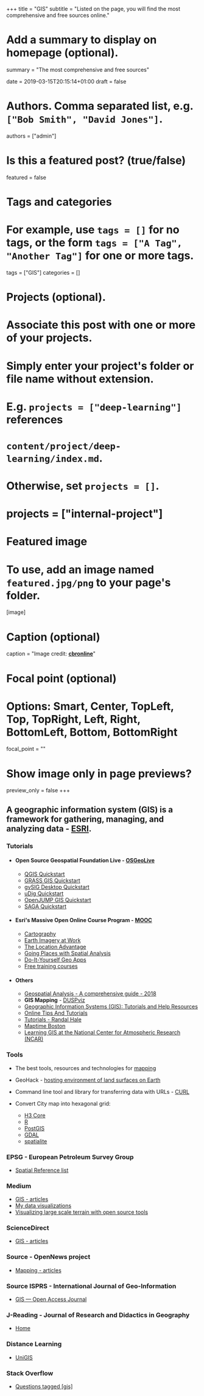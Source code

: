 +++
title = "GIS"
subtitle = "Listed on the page, you will find the most comprehensive and free sources online."

# Add a summary to display on homepage (optional).
summary = "The most comprehensive and free sources"

date = 2019-03-15T20:15:14+01:00
draft = false

# Authors. Comma separated list, e.g. `["Bob Smith", "David Jones"]`.
authors = ["admin"]

# Is this a featured post? (true/false)
featured = false

# Tags and categories
# For example, use `tags = []` for no tags, or the form `tags = ["A Tag", "Another Tag"]` for one or more tags.
tags = ["GIS"]
categories = []

# Projects (optional).
#   Associate this post with one or more of your projects.
#   Simply enter your project's folder or file name without extension.
#   E.g. `projects = ["deep-learning"]` references
#   `content/project/deep-learning/index.md`.
#   Otherwise, set `projects = []`.
# projects = ["internal-project"]

# Featured image
# To use, add an image named `featured.jpg/png` to your page's folder.
[image]
  # Caption (optional)
  caption = "Image credit: [**cbronline**](https://www.cbronline.com/what-is/gis-explained/attachment/what-is-gis/)"


  # Focal point (optional)
  # Options: Smart, Center, TopLeft, Top, TopRight, Left, Right, BottomLeft, Bottom, BottomRight
  focal_point = ""

  # Show image only in page previews?
  preview_only = false
+++

## A geographic information system (GIS) is a framework for gathering, managing, and analyzing data - [ESRI](https://www.esri.com/en-us/what-is-gis/overview).


### Tutorials
- #### Open Source Geospatial Foundation Live - [OSGeoLive](https://live.osgeo.org/en/index.html)

  - [QGIS Quickstart](https://live.osgeo.org/en/quickstart/qgis_quickstart.html)
  - [GRASS GIS Quickstart](https://live.osgeo.org/en/quickstart/grass_quickstart.html)
  - [gvSIG Desktop Quickstart](https://live.osgeo.org/en/quickstart/gvsig_quickstart.html)
  - [uDig Quickstart](https://live.osgeo.org/en/quickstart/udig_quickstart.html)
  - [OpenJUMP GIS Quickstart](https://live.osgeo.org/en/quickstart/openjump_quickstart.html)
  - [SAGA Quickstart](https://live.osgeo.org/en/quickstart/saga_quickstart.html)

- #### Esri's Massive Open Online Course Program - [MOOC](https://www.esri.com/training/mooc/)

  - [Cartography](https://www.esri.com/training/catalog/596e584bb826875993ba4ebf/cartography./)
  - [Earth Imagery at Work](https://www.esri.com/training/catalog/57aba196cbc441087e0d2395/earth-imagery-at-work/)
  - [The Location Advantage](https://www.esri.com/training/catalog/57660f6cbb54adb30c9454bf/the-location-advantage/)
  - [Going Places with Spatial Analysis](https://www.esri.com/training/catalog/57660f19bb54adb30c9454b0/going-places-with-spatial-analysis/)
  - [Do-It-Yourself Geo Apps](https://www.esri.com/training/catalog/57660ed7bb54adb30c9454a3/do-it-yourself-geo-apps/)
  - [Free training courses](https://www.esri.com/training/Bookmark/P3KEWETBQ)

- #### Others

  - [Geospatial Analysis - A comprehensive guide - 2018](http://www.spatialanalysisonline.com/index.html)
  - **GIS Mapping** - [DUSPviz](http://duspviz.mit.edu/tutorials/#gismapping)
  - [Geographic Information Systems (GIS): Tutorials and Help Resources](https://libguides.mit.edu/c.php?g=176295&p=1161396)
  - [Online Tips And Tutorials](http://sites.tufts.edu/gis/learning-gis/online-tips-and-tutorials/)
  - [Tutorials - Randal Hale](https://www.northrivergeographic.com/tutorials)
  - [Maptime Boston](https://maptimeboston.github.io/)
  - [Learning GIS at the National Center for Atmospheric Research (NCAR)](https://gis.ucar.edu/projects/learning-gis)

### Tools
- The best tools, resources and technologies for [mapping](https://dataviz.tools/category/mapping/)
- GeoHack - [hosting environment of land surfaces on Earth](https://tools.wmflabs.org/geohack/geohack.php?params=___N____E)
- Command line tool and library for transferring data with URLs - [CURL](https://curl.haxx.se/)
- Convert City map into hexagonal grid:

  - [H3 Core](https://uber.github.io/h3/#/documentation/overview/introduction)
  - [R](http://strimas.com/spatial/hexagonal-grids/)
  - [PostGIS](https://medium.com/@goldrydigital/hex-grid-algorithm-for-postgis-4ac45f61d093)
  - [GDAL](https://gis.stackexchange.com/questions/293780/create-hexbin-honeycomb-grid-using-command-line-or-python)
  - [spatialite](https://www.gaia-gis.it/fossil/libspatialite/wiki?name=tesselations-4.0)

### EPSG - European Petroleum Survey Group
- [Spatial Reference list](http://spatialreference.org/ref/epsg/)

### Medium
- [GIS - articles](https://medium.com/tag/gis/archive)
- [My data visualizations](https://medium.com/@a.mariel.padilla/my-data-visualizations-3e9a509bb1e4)
- [Visualizing large scale terrain with open source tools](https://medium.com/@morishuz/visualising-large-scale-terrain-with-open-source-tools-25723a5a5461)

### ScienceDirect
- [GIS - articles](https://www.sciencedirect.com/search/advanced?qs=gis&show=25&sortBy=relevance)

### Source - OpenNews project
- [Mapping - articles](https://source.opennews.org/articles/tags/mapping/)

### Source ISPRS - International Journal of Geo-Information
- [GIS — Open Access Journal](https://bit.ly/2Z1mioM)

### J-Reading - Journal of Research and Didactics in Geography
- [Home](http://www.j-reading.org/index.php/geography/index)

### Distance Learning
- [UniGIS](https://unigis.net/)

### Stack Overflow
- [Questions tagged [gis]](https://stackoverflow.com/questions/tagged/gis)
